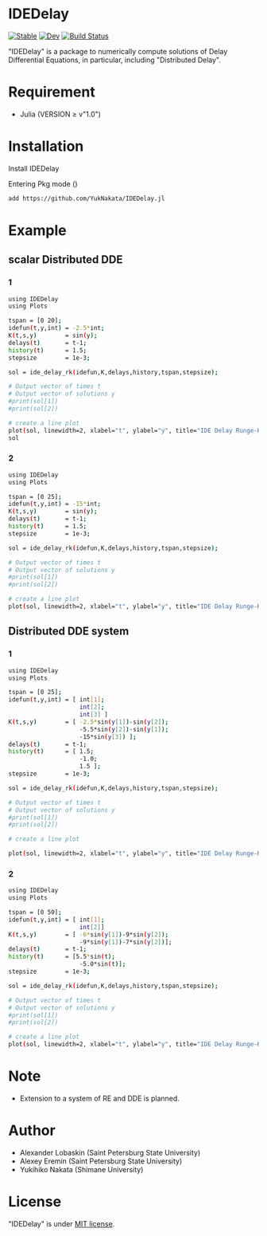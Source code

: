 # IDEDelay

[![Stable](https://img.shields.io/badge/docs-stable-blue.svg)](https://YukNakata.github.io/IDEDelay.jl/stable)
[![Dev](https://img.shields.io/badge/docs-dev-blue.svg)](https://YukNakata.github.io/IDEDelay.jl/dev)
[![Build Status](https://travis-ci.com/YukNakata/IDEDelay.jl.svg?branch=master)](https://travis-ci.com/YukNakata/IDEDelay.jl)

"IDEDelay" is a package to numerically compute solutions of Delay Differential Equations, in particular, including "Distributed Delay".
 
# Requirement
 
* Julia (VERSION ≥ v"1.0")
 
# Installation
 
Install IDEDelay 
 
 Entering Pkg mode ()
```bash
add https://github.com/YukNakata/IDEDelay.jl
```
 
# Example

## scalar Distributed DDE

### 1 
```bash
using IDEDelay
using Plots

tspan = [0 20];
idefun(t,y,int) = -2.5*int;
K(t,s,y)        = sin(y); 
delays(t)       = t-1;
history(t)      = 1.5;
stepsize		= 1e-3;

sol = ide_delay_rk(idefun,K,delays,history,tspan,stepsize);

# Output vector of times t
# Output vector of solutions y
#print(sol[1])
#print(sol[2])

# create a line plot
plot(sol, linewidth=2, xlabel="t", ylabel="y", title="IDE Delay Runge-Kutta")
sol
```

### 2

```bash
using IDEDelay
using Plots

tspan = [0 25];
idefun(t,y,int) = -15*int;
K(t,s,y)        = sin(y); 
delays(t)       = t-1;
history(t)      = 1.5;
stepsize		= 1e-3;

sol = ide_delay_rk(idefun,K,delays,history,tspan,stepsize);

# Output vector of times t
# Output vector of solutions y
#print(sol[1])
#print(sol[2])

# create a line plot
plot(sol, linewidth=2, xlabel="t", ylabel="y", title="IDE Delay Runge-Kutta")
```

## Distributed DDE system

### 1 

```bash
using IDEDelay
using Plots

tspan = [0 25];
idefun(t,y,int) = [ int[1];
                    int[2];
                    int[3] ]
K(t,s,y)        = [ -2.5*sin(y[1])-sin(y[2]);
                    -5.5*sin(y[2])-sin(y[1]);
                    -15*sin(y[3]) ];
delays(t)       = t-1;
history(t)      = [ 1.5;
                    -1.0;
                    1.5 ];
stepsize		= 1e-3;

sol = ide_delay_rk(idefun,K,delays,history,tspan,stepsize);

# Output vector of times t
# Output vector of solutions y
#print(sol[1])
#print(sol[2])

# create a line plot

plot(sol, linewidth=2, xlabel="t", ylabel="y", title="IDE Delay Runge-Kutta")
```

### 2

```bash
using IDEDelay
using Plots

tspan = [0 50];
idefun(t,y,int) = [ int[1];
                    int[2]]
K(t,s,y)        = [ -6*sin(y[1])-9*sin(y[2]);
                    -9*sin(y[1])-7*sin(y[2])];
delays(t)       = t-1;
history(t)      = [5.5*sin(t);
                    -5.0*sin(t)];
stepsize		= 1e-3;

sol = ide_delay_rk(idefun,K,delays,history,tspan,stepsize);

# Output vector of times t
# Output vector of solutions y
#print(sol[1])
#print(sol[2])

# create a line plot
plot(sol, linewidth=2, xlabel="t", ylabel="y", title="IDE Delay Runge-Kutta")
``` 
# Note

* Extension to a system of RE and DDE is planned.

 
# Author
 
* Alexander Lobaskin (Saint Petersburg State University)
* Alexey Eremin (Saint Petersburg State University)
* Yukihiko Nakata (Shimane University)
 
# License
 
"IDEDelay" is under [MIT license](https://en.wikipedia.org/wiki/MIT_License).
 
